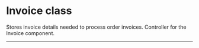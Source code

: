 # Invoice class

Stores invoice details needed to process order invoices. 		Controller for the Invoice component.

---
